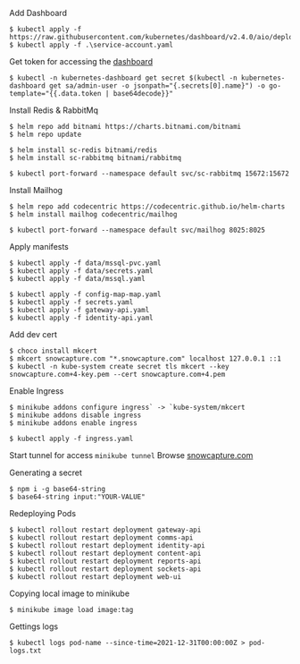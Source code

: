 Add Dashboard

```
$ kubectl apply -f https://raw.githubusercontent.com/kubernetes/dashboard/v2.4.0/aio/deploy/recommended.yaml
$ kubectl apply -f .\service-account.yaml
```

Get token for accessing the [dashboard](http://localhost:8001/api/v1/namespaces/kubernetes-dashboard/services/https:kubernetes-dashboard:/proxy/#/login)

```
$ kubectl -n kubernetes-dashboard get secret $(kubectl -n kubernetes-dashboard get sa/admin-user -o jsonpath="{.secrets[0].name}") -o go-template="{{.data.token | base64decode}}"
```

Install Redis & RabbitMq

```
$ helm repo add bitnami https://charts.bitnami.com/bitnami
$ helm repo update

$ helm install sc-redis bitnami/redis
$ helm install sc-rabbitmq bitnami/rabbitmq

$ kubectl port-forward --namespace default svc/sc-rabbitmq 15672:15672
```

Install Mailhog

```
$ helm repo add codecentric https://codecentric.github.io/helm-charts
$ helm install mailhog codecentric/mailhog

$ kubectl port-forward --namespace default svc/mailhog 8025:8025
```

Apply manifests

```
$ kubectl apply -f data/mssql-pvc.yaml
$ kubectl apply -f data/secrets.yaml
$ kubectl apply -f data/mssql.yaml

$ kubectl apply -f config-map-map.yaml
$ kubectl apply -f secrets.yaml
$ kubectl apply -f gateway-api.yaml
$ kubectl apply -f identity-api.yaml
```

Add dev cert

```
$ choco install mkcert
$ mkcert snowcapture.com "*.snowcapture.com" localhost 127.0.0.1 ::1
$ kubectl -n kube-system create secret tls mkcert --key snowcapture.com+4-key.pem --cert snowcapture.com+4.pem
```

Enable Ingress

```
$ minikube addons configure ingress` -> `kube-system/mkcert
$ minikube addons disable ingress
$ minikube addons enable ingress

$ kubectl apply -f ingress.yaml
```

Start tunnel for access
`minikube tunnel`
Browse [snowcapture.com](snowcapture.com)

Generating a secret

```
$ npm i -g base64-string
$ base64-string input:"YOUR-VALUE"
```

Redeploying Pods

```
$ kubectl rollout restart deployment gateway-api
$ kubectl rollout restart deployment comms-api
$ kubectl rollout restart deployment identity-api
$ kubectl rollout restart deployment content-api
$ kubectl rollout restart deployment reports-api
$ kubectl rollout restart deployment sockets-api
$ kubectl rollout restart deployment web-ui
```

Copying local image to minikube

```
$ minikube image load image:tag
```

Gettings logs

```
$ kubectl logs pod-name --since-time=2021-12-31T00:00:00Z > pod-logs.txt
```
